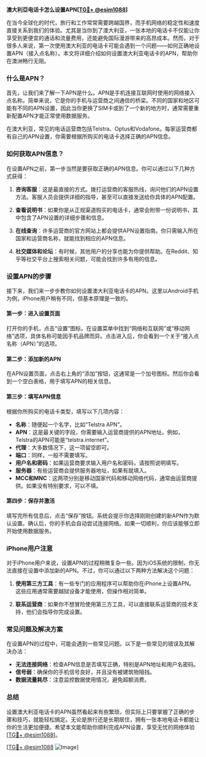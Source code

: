 **澳大利亞电话卡怎么设置APN[[TG💪+ @esim1088](https://t.me/s/esim1088)]**

在当今全球化的时代，旅行和工作常常需要跨越国界，而手机网络的稳定性和速度直接关系到我们的体验。尤其是当你到了澳大利亚，一张本地的电话卡不仅能让你享受到更便宜的通话和流量费用，还能避免国际漫游带来的高昂成本。然而，对于很多人来说，第一次使用澳大利亚的电话卡可能会遇到一个问题——如何正确地设置APN（接入点名称）。本文将详细介绍如何设置澳大利亚电话卡的APN，帮助你在澳洲畅行无阻。

### 什么是APN？

首先，让我们来了解一下APN是什么。APN是手机连接互联网时使用的网络接入点名称。简单来说，它是你的手机与运营商之间通信的桥梁。不同的国家和地区可能有不同的APN设置，因此当你更换了SIM卡或到了一个新的地方时，通常需要重新配置APN才能正常使用数据服务。

在澳大利亚，常见的电话运营商包括Telstra、Optus和Vodafone。每家运营商都有自己的APN设置，你需要根据所购买的电话卡选择正确的APN信息。

### 如何获取APN信息？

在设置APN之前，第一步当然是要获取正确的APN信息。你可以通过以下几种方式获得：

1. **咨询客服**：这是最直接的方式。拨打运营商的客服热线，询问他们的APN设置方法。客服人员会提供详细的指导，甚至可以直接发送给你具体的APN配置。

2. **查看说明书**：如果你是从正规渠道购买的电话卡，通常会附带一份说明书，其中包含了APN设置的详细步骤和信息。

3. **在线查询**：许多运营商的官方网站上都会提供APN设置指南。你只需输入所在国家和运营商名称，就能找到相应的APN信息。

4. **社交媒体和论坛**：有时候，其他用户的分享也能为你提供帮助。在Reddit、知乎等社交平台上搜索相关问题，可能会找到许多有用的信息。

### 设置APN的步骤

接下来，我们来一步步教你如何设置澳大利亚电话卡的APN。这里以Android手机为例，iPhone用户稍有不同，但基本原理是一致的。

#### 第一步：进入设置页面

打开你的手机，点击“设置”图标。在设置菜单中找到“网络和互联网”或“移动网络”选项，具体名称可能因手机品牌而异。点击进入后，你会看到一个关于“接入点名称（APN）”的选项。

#### 第二步：添加新的APN

在APN设置页面，点击右上角的“添加”按钮，这通常是一个加号图标。然后你会看到一个空白表格，用于填写APN的相关信息。

#### 第三步：填写APN信息

根据你所购买的电话卡类型，填写以下几项内容：

- **名称**：随便起一个名字，比如“Telstra APN”。
- **APN**：这是最关键的字段，你需要输入运营商提供的APN地址。例如，Telstra的APN可能是“telstra.internet”。
- **代理**：大多数情况下，这一项留空即可。
- **端口**：同样，一般不需要填写。
- **用户名和密码**：如果运营商要求输入用户名和密码，请按照说明填写。
- **服务器**：有些运营商会提供服务器地址，如果有就填入。
- **MCC和MNC**：这两项分别是移动国家代码和移动网络代码，通常由运营商提供。如果没有特别要求，可以不填。

#### 第四步：保存并激活

填写完所有信息后，点击“保存”按钮。系统会提示你选择刚刚创建的新APN作为默认设置。确认后，你的手机会自动尝试连接网络。如果一切顺利，你应该能够立即开始使用数据服务。

### iPhone用户注意

对于iPhone用户来说，设置APN的过程稍微复杂一些。因为iOS系统的限制，你无法直接在设置中添加新的APN。不过，你可以通过以下两种方法解决这个问题：

1. **使用第三方工具**：有一些专门的应用程序可以帮助你在iPhone上设置APN。这些应用通常需要越狱设备才能使用，但操作相对简单。

2. **联系运营商**：如果你不想冒险使用第三方工具，可以直接联系运营商的技术支持，他们会指导你完成设置。

### 常见问题及解决方案

在设置APN的过程中，可能会遇到一些常见问题。以下是一些常见的错误及其解决办法：

- **无法连接网络**：检查APN信息是否填写正确，特别是APN地址和用户名密码。
- **信号弱**：确保你的手机信号良好，并且没有被建筑物阻挡。
- **数据流量耗尽**：注意监控数据使用情况，避免超额消费。

### 总结

设置澳大利亚电话卡的APN虽然看起来有些繁琐，但实际上只要掌握了正确的步骤和技巧，就能轻松搞定。无论是旅行还是长期居住，拥有一张本地电话卡都能让你的生活更加便捷。希望本文能帮助你顺利完成APN设置，享受无忧的网络体验[[TG💪+ @esim1088](https://t.me/s/esim1088)]。

[[TG💪+ @esim1088](https://t.me/s/esim1088) ![Image](https://i.postimg.cc/4NQfJmqS/Snipaste-2025-05-13-00-14-12.png)]